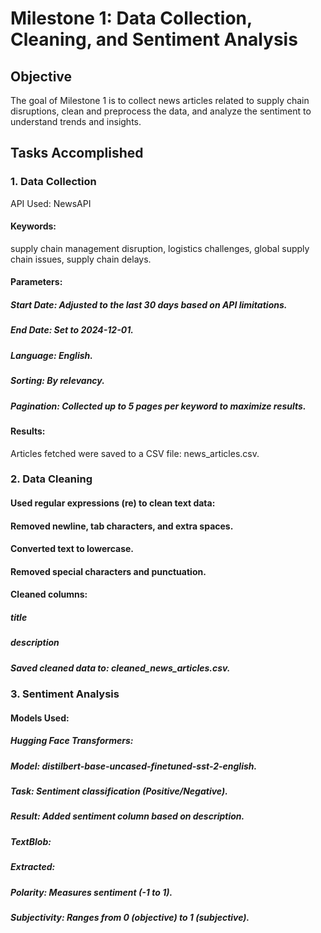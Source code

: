 # Milestone 1: Data Collection, Cleaning, and Sentiment Analysis
## Objective
The goal of Milestone 1 is to collect news articles related to supply chain disruptions, clean and preprocess the data, and analyze the sentiment to understand trends and insights.

## Tasks Accomplished
### 1. Data Collection
API Used: NewsAPI
#### Keywords:
supply chain management disruption,
logistics challenges,
global supply chain issues,
supply chain delays.
#### Parameters:
##### Start Date: Adjusted to the last 30 days based on API limitations.
##### End Date: Set to 2024-12-01.
##### Language: English.
##### Sorting: By relevancy.
##### Pagination: Collected up to 5 pages per keyword to maximize results.
#### Results:
Articles fetched were saved to a CSV file: news_articles.csv.
### 2. Data Cleaning
#### Used regular expressions (re) to clean text data:
#### Removed newline, tab characters, and extra spaces.
#### Converted text to lowercase.
#### Removed special characters and punctuation.
#### Cleaned columns:
##### title
##### description
##### Saved cleaned data to: cleaned_news_articles.csv.
### 3. Sentiment Analysis
#### Models Used:
##### Hugging Face Transformers:

##### Model: distilbert-base-uncased-finetuned-sst-2-english.
##### Task: Sentiment classification (Positive/Negative).
##### Result: Added sentiment column based on description.
##### TextBlob:

##### Extracted:
##### Polarity: Measures sentiment (-1 to 1).
##### Subjectivity: Ranges from 0 (objective) to 1 (subjective).

